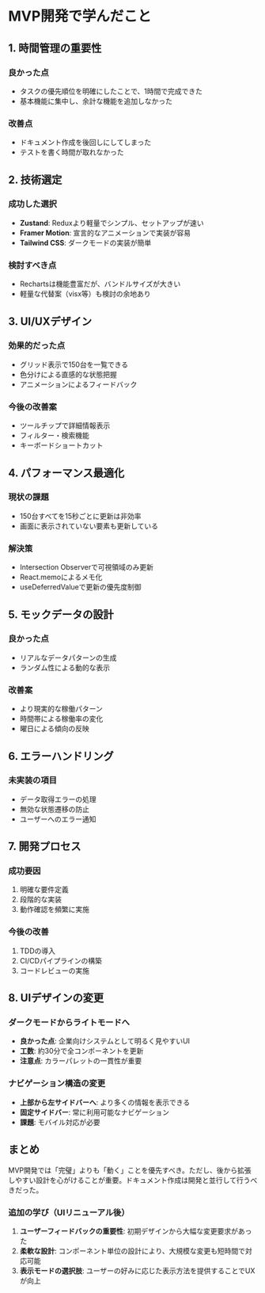 # MVP開発で学んだこと

## 1. 時間管理の重要性

### 良かった点
- タスクの優先順位を明確にしたことで、1時間で完成できた
- 基本機能に集中し、余計な機能を追加しなかった

### 改善点
- ドキュメント作成を後回しにしてしまった
- テストを書く時間が取れなかった

## 2. 技術選定

### 成功した選択
- **Zustand**: Reduxより軽量でシンプル、セットアップが速い
- **Framer Motion**: 宣言的なアニメーションで実装が容易
- **Tailwind CSS**: ダークモードの実装が簡単

### 検討すべき点
- Rechartsは機能豊富だが、バンドルサイズが大きい
- 軽量な代替案（visx等）も検討の余地あり

## 3. UI/UXデザイン

### 効果的だった点
- グリッド表示で150台を一覧できる
- 色分けによる直感的な状態把握
- アニメーションによるフィードバック

### 今後の改善案
- ツールチップで詳細情報表示
- フィルター・検索機能
- キーボードショートカット

## 4. パフォーマンス最適化

### 現状の課題
- 150台すべてを15秒ごとに更新は非効率
- 画面に表示されていない要素も更新している

### 解決策
- Intersection Observerで可視領域のみ更新
- React.memoによるメモ化
- useDeferredValueで更新の優先度制御

## 5. モックデータの設計

### 良かった点
- リアルなデータパターンの生成
- ランダム性による動的な表示

### 改善案
- より現実的な稼働パターン
- 時間帯による稼働率の変化
- 曜日による傾向の反映

## 6. エラーハンドリング

### 未実装の項目
- データ取得エラーの処理
- 無効な状態遷移の防止
- ユーザーへのエラー通知

## 7. 開発プロセス

### 成功要因
1. 明確な要件定義
2. 段階的な実装
3. 動作確認を頻繁に実施

### 今後の改善
1. TDDの導入
2. CI/CDパイプラインの構築
3. コードレビューの実施

## 8. UIデザインの変更

### ダークモードからライトモードへ
- **良かった点**: 企業向けシステムとして明るく見やすいUI
- **工数**: 約30分で全コンポーネントを更新
- **注意点**: カラーパレットの一貫性が重要

### ナビゲーション構造の変更
- **上部から左サイドバーへ**: より多くの情報を表示できる
- **固定サイドバー**: 常に利用可能なナビゲーション
- **課題**: モバイル対応が必要

## まとめ

MVP開発では「完璧」よりも「動く」ことを優先すべき。ただし、後から拡張しやすい設計を心がけることが重要。ドキュメント作成は開発と並行して行うべきだった。

### 追加の学び（UIリニューアル後）
1. **ユーザーフィードバックの重要性**: 初期デザインから大幅な変更要求があった
2. **柔軟な設計**: コンポーネント単位の設計により、大規模な変更も短時間で対応可能
3. **表示モードの選択肢**: ユーザーの好みに応じた表示方法を提供することでUXが向上